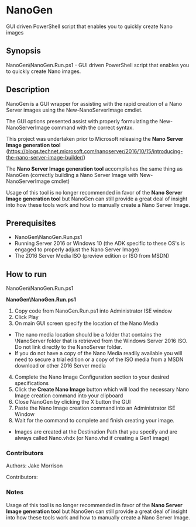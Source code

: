 # NanoGen
GUI driven PowerShell script that enables you to quickly create Nano images

## Synopsis

NanoGen\NanoGen.Run.ps1 - GUI driven PowerShell script that enables you to quickly create Nano images.

## Description

NanoGen is a GUI wrapper for assisting with the rapid creation of a Nano Server images using the New-NanoServerImage cmdlet.

The GUI options presented assist with properly formulating the New-NanoServerImage command with the correct syntax.

This project was undertaken prior to Microsoft releasing the **Nano Server Image generation tool** (https://blogs.technet.microsoft.com/nanoserver/2016/10/15/introducing-the-nano-server-image-builder/)

The **Nano Server Image generation tool** accomplishes the same thing as NanoGen (correctly building a Nano Server Image with New-NanoServerImage cmdlet)

Usage of this tool is no longer recommended in favor of the **Nano Server Image generation tool** but NanoGen can still provide a great deal of insight into how these tools work and how to manually create a Nano Server Image.

## Prerequisites

* NanoGen\NanoGen.Run.ps1
* Running Server 2016 or Windows 10 (the ADK specific to these OS's is engaged to properly adjust the Nano Server Image)
* The 2016 Server Media ISO (preview edition or ISO from MSDN)

## How to run

NanoGen\NanoGen.Run.ps1

**NanoGen\NanoGen.Run.ps1**
 1. Copy code from NanoGen.Run.ps1 into Administrator ISE window
 2. Click Play
 3. On main GUI screen specify the location of the Nano Media
  * The nano media location should be a folder that contains the \NanoServer folder that is retrieved from the Windows Server 2016 ISO. Do not link directly to the NanoServer folder.
  * If you do not have a copy of the Nano Media readily available you will need to secure a trial edition or a copy of the ISO media from a MSDN download or other 2016 Server media
 4. Complete the Nano Image Configuration section to your desired specifications
 5. Click the **Create Nano Image** button which will load the necessary Nano Image creation command into your clipboard
 6. Close NanoGen by clicking the X button the GUI
 7. Paste the Nano Image creation command into an Administrator ISE Window
 8. Wait for the command to complete and finish creating your image.
  * Images are created at the Destination Path that you specify and are always called Nano.vhdx (or Nano.vhd if creating a Gen1 image)
  
### Contributors

Authors: Jake Morrison

Contributors: 

### Notes

Usage of this tool is no longer recommended in favor of the **Nano Server Image generation tool** but NanoGen can still provide a great deal of insight into how these tools work and how to manually create a Nano Server Image.